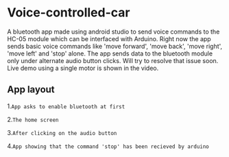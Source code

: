 # Voice-controlled-car
A bluetooth app made using android studio to send voice commands to the HC-05 module which can be interfaced with Arduino. Right now the app sends basic voice commands like 'move forward', 'move back', 'move right', 'move left' and 'stop' alone. The app sends data to the bluetooth module only under alternate audio button clicks. Will try to resolve that issue soon. Live demo using a single motor is shown in the video.
## App layout
1.`App asks to enable bluetooth at first`

2.`The home screen`

3.`After clicking on the audio button`

4.`App showing that the command 'stop' has been recieved by arduino`